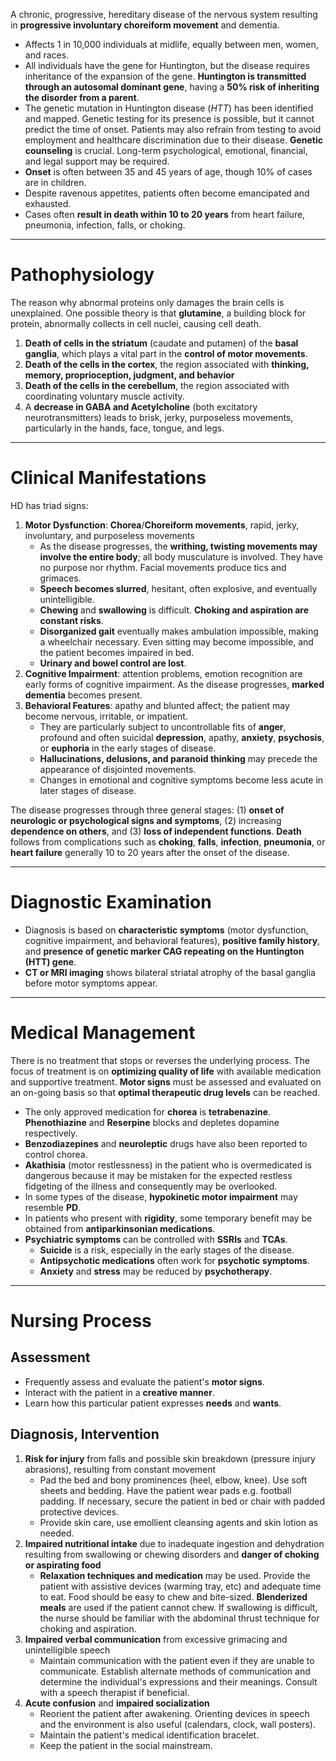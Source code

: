 A chronic, progressive, hereditary disease of the nervous system resulting in **progressive involuntary choreiform movement** and dementia.
- Affects 1 in 10,000 individuals at midlife, equally between men, women, and races.
- All individuals have the gene for Huntington, but the disease requires inheritance of the expansion of the gene. **Huntington is transmitted through an autosomal dominant gene**, having a **50% risk of inheriting the disorder from a parent**.
- The genetic mutation in Huntington disease (*HTT*) has been identified and mapped. Genetic testing for its presence is possible, but it cannot predict the time of onset. Patients may also refrain from testing to avoid employment and healthcare discrimination due to their disease. **Genetic counseling** is crucial. Long-term psychological, emotional, financial, and legal support may be required.
- **Onset** is often between 35 and 45 years of age, though 10% of cases are in children.
- Despite ravenous appetites, patients often become emancipated and exhausted.
- Cases often **result in death within 10 to 20 years** from heart failure, pneumonia, infection, falls, or choking.
___
# Pathophysiology
The reason why abnormal proteins only damages the brain cells is unexplained. One possible theory is that **glutamine**, a building block for protein, abnormally collects in cell nuclei, causing cell death.
1. **Death of cells in the striatum** (caudate and putamen) of the **basal ganglia**, which plays a vital part in the **control of motor movements**.
2. **Death of the cells in the cortex**, the region associated with **thinking, memory, proprioception, judgment, and behavior**
3. **Death of the cells in the cerebellum**, the region associated with coordinating voluntary muscle activity.
4. A **decrease in GABA and Acetylcholine** (both excitatory neurotransmitters) leads to brisk, jerky, purposeless movements, particularly in the hands, face, tongue, and legs.
___
# Clinical Manifestations
HD has triad signs:
1. **Motor Dysfunction**: **Chorea**/**Choreiform movements**, rapid, jerky, involuntary, and purposeless movements
	- As the disease progresses, the **writhing, twisting movements may involve the entire body**; all body musculature is involved. They have no purpose nor rhythm. Facial movements produce tics and grimaces.
	- **Speech becomes slurred**, hesitant, often explosive, and eventually unintelligible.
	- **Chewing** and **swallowing** is difficult. **Choking and aspiration are constant risks**.
	- **Disorganized gait** eventually makes ambulation impossible, making a wheelchair necessary. Even sitting may become impossible, and the patient becomes impaired in bed.
	- **Urinary and bowel control are lost**.
2. **Cognitive Impairment**: attention problems, emotion recognition are early forms of cognitive impairment. As the disease progresses, **marked dementia** becomes present.
3. **Behavioral Features**: apathy and blunted affect; the patient may become nervous, irritable, or impatient.
	- They are particularly subject to uncontrollable fits of **anger**, profound and often suicidal **depression**, apathy, **anxiety**, **psychosis**, or **euphoria** in the early stages of disease.
	- **Hallucinations, delusions, and paranoid thinking** may precede the appearance of disjointed movements.
	- Changes in emotional and cognitive symptoms become less acute in later stages of disease.

The disease progresses through three general stages: (1) **onset of neurologic or psychological signs and symptoms**, (2) increasing **dependence on others**, and (3) **loss of independent functions**. **Death** follows from complications such as **choking**, **falls**, **infection**, **pneumonia**, or **heart failure** generally 10 to 20 years after the onset of the disease.
___
# Diagnostic Examination
- Diagnosis is based on **characteristic symptoms** (motor dysfunction, cognitive impairment, and behavioral features), **positive family history**, and **presence of genetic marker CAG repeating on the Huntington (HTT) gene**.
- **CT or MRI imaging** shows bilateral striatal atrophy of the basal ganglia before motor symptoms appear.
___
# Medical Management
There is no treatment that stops or reverses the underlying process. The focus of treatment is on **optimizing quality of life** with available medication and supportive treatment. **Motor signs** must be assessed and evaluated on an on-going basis so that **optimal therapeutic drug levels** can be reached.
- The only approved medication for **chorea** is **tetrabenazine**. **Phenothiazine** and **Reserpine** blocks and depletes dopamine respectively.
- **Benzodiazepines** and **neuroleptic** drugs have also been reported to control chorea.
- **Akathisia** (motor restlessness) in the patient who is overmedicated is dangerous because it may be mistaken for the expected restless fidgeting of the illness and consequently may be overlooked.
- In some types of the disease, **hypokinetic motor impairment** may resemble **PD**.
- In patients who present with **rigidity**, some temporary benefit may be obtained from **antiparkinsonian medications**.
- **Psychiatric symptoms** can be controlled with **SSRIs** and **TCAs**.
	- **Suicide** is a risk, especially in the early stages of the disease.
	- **Antipsychotic medications** often work for **psychotic symptoms**.
	- **Anxiety** and **stress** may be reduced by **psychotherapy**.
___
# Nursing Process
## Assessment
- Frequently assess and evaluate the patient's **motor signs**.
- Interact with the patient in a **creative manner**.
- Learn how this particular patient expresses **needs** and **wants**.
## Diagnosis, Intervention
1. **Risk for injury** from falls and possible skin breakdown (pressure injury abrasions), resulting from constant movement
	- Pad the bed and bony prominences (heel, elbow, knee). Use soft sheets and bedding. Have the patient wear pads e.g. football padding. If necessary, secure the patient in bed or chair with padded protective devices.
	- Provide skin care, use emollient cleansing agents and skin lotion as needed.
2. **Impaired nutritional intake** due to inadequate ingestion and dehydration resulting from swallowing or chewing disorders and **danger of choking or aspirating food**
	- **Relaxation techniques and medication** may be used. Provide the patient with assistive devices (warming tray, etc) and adequate time to eat. Food should be easy to chew and bite-sized. **Blenderized meals** are used if the patient cannot chew. If swallowing is difficult, the nurse should be familiar with the abdominal thrust technique for choking and aspiration.
3. **Impaired verbal communication** from excessive grimacing and unintelligible speech
	- Maintain communication with the patient even if they are unable to communicate. Establish alternate methods of communication and determine the individual's expressions and their meanings. Consult with a speech therapist if beneficial.
4. **Acute confusion** and **impaired socialization**
	- Reorient the patient after awakening. Orienting devices in speech and the environment is also useful (calendars, clock, wall posters).
	- Maintain the patient's medical identification bracelet.
	- Keep the patient in the social mainstream.